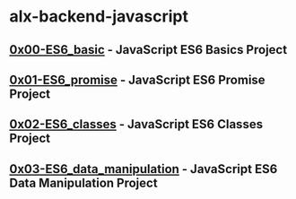 # alx-backend-javascript

## [0x00-ES6_basic](https://github.com/j88moja-code/alx-backend-javascript/tree/main/0x00-ES6_basic) - JavaScript ES6 Basics Project
## [0x01-ES6_promise](https://github.com/j88moja-code/alx-backend-javascript/tree/main/0x01-ES6_promise) - JavaScript ES6 Promise Project
## [0x02-ES6_classes](https://github.com/j88moja-code/alx-backend-javascript/tree/main/0x02-ES6_classes) - JavaScript ES6 Classes Project
## [0x03-ES6_data_manipulation]() - JavaScript ES6 Data Manipulation Project
